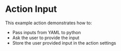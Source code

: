 # Action Input

This example action demonstrates how to:

* Pass inputs from YAML to python
* Ask the user to provide the input
* Store the user provided input in the action settings